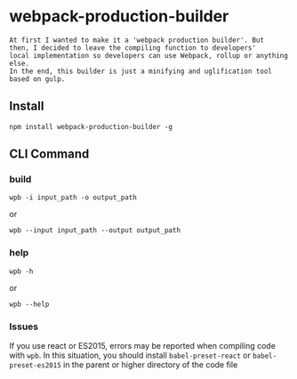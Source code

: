 # webpack-production-builder
    At first I wanted to make it a 'webpack production builder'. But 
    then, I decided to leave the compiling function to developers' 
    local implementation so developers can use Webpack, rollup or anything else. 
    In the end, this builder is just a minifying and uglification tool based on gulp.

## Install
`npm install webpack-production-builder -g`

## CLI Command
### build
`wpb -i input_path -o output_path`

or

`wpb --input input_path --output output_path`

### help
`wpb -h`

or

`wpb --help`

### Issues
If you use react or ES2015, errors may be reported when compiling code
with `wpb`. In this situation, you should install `babel-preset-react`
or `babel-preset-es2015` in the parent or higher directory of the code
file

